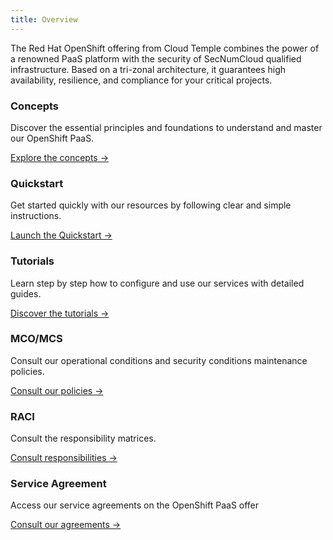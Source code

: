 ```yaml
---
title: Overview
---
```


The Red Hat OpenShift offering from Cloud Temple combines the power of a renowned PaaS platform with the security of SecNumCloud qualified infrastructure. Based on a tri-zonal architecture, it guarantees high availability, resilience, and compliance for your critical projects.

<div class="card-grid">
  <div class="card">
    <h3>Concepts</h3>
    <p>Discover the essential principles and foundations to understand and master our OpenShift PaaS.</p>
    <a href="paas_openshift/concepts" class="card-link">Explore the concepts &rarr;</a>
  </div>
  <div class="card">
    <h3>Quickstart</h3>
    <p>Get started quickly with our resources by following clear and simple instructions.</p>
    <a href="paas_openshift/quickstart" class="card-link">Launch the Quickstart &rarr;</a>
  </div>
  <div class="card">
    <h3>Tutorials</h3>
    <p>Learn step by step how to configure and use our services with detailed guides.</p>
    <a href="paas_openshift/tutorials" class="card-link">Discover the tutorials &rarr;</a>
  </div>
  <div class="card">
    <h3>MCO/MCS</h3>
    <p>Consult our operational conditions and security conditions maintenance policies.</p>
    <a href="governance/paas/mco_mcs" class="card-link">Consult our policies &rarr;</a>
  </div>
  <div class="card">
    <h3>RACI</h3>
    <p>Consult the responsibility matrices.</p>
    <a href="governance/paas/raci" class="card-link">Consult responsibilities &rarr;</a>
  </div>
  <div class="card">
    <h3>Service Agreement</h3>
    <p>Access our service agreements on the OpenShift PaaS offer</p>
    <a href="governance/paas/service_agreement_paas" class="card-link">Consult our agreements &rarr;</a>
  </div>
</div>
